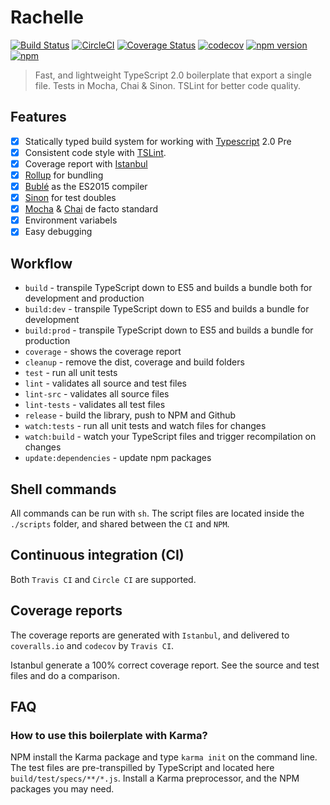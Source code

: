 # Rachelle

[![Build Status](https://travis-ci.org/Kflash/rachelle.svg?branch=master)](https://travis-ci.org/Kflash/rachelle)
[![CircleCI](https://circleci.com/gh/Kflash/rachelle.svg?style=svg)](https://circleci.com/gh/Kflash/rachelle)
[![Coverage Status](https://coveralls.io/repos/github/Kflash/rachelle/badge.svg?branch=master)](https://coveralls.io/github/Kflash/rachelle?branch=master)
[![codecov](https://codecov.io/gh/Kflash/rachelle/branch/master/graph/badge.svg)](https://codecov.io/gh/Kflash/rachelle)
[![npm version](https://badge.fury.io/js/rachelle.svg)](https://badge.fury.io/js/rachelle)
[![npm](https://img.shields.io/npm/l/express.svg?style=flat-square)](https://github.com/kflash/rachelle/blob/master/LICENSE.md)

> Fast, and lightweight TypeScript 2.0 boilerplate that export a single file. Tests in Mocha, Chai & Sinon. TSLint for better code quality.

## Features

- [x] Statically typed build system for working with [Typescript](https://www.typescriptlang.org/) 2.0 Pre
- [x] Consistent code style with [TSLint](https://palantir.github.io/tslint/).
- [x] Coverage report with [Istanbul](https://github.com/gotwarlost/istanbul)
- [x] [Rollup](http://rollupjs.org/) for bundling
- [x] [Bublé](https://gitlab.com/Rich-Harris/buble) as the ES2015 compiler
- [x] [Sinon](http://sinonjs.org/) for test doubles
- [x] [Mocha](https://mochajs.org/) & [Chai](http://chaijs.com/) de facto standard
- [x] Environment variabels
- [x] Easy debugging

## Workflow

- `build` - transpile TypeScript down to ES5 and builds a bundle both for development and production
- `build:dev`  - transpile TypeScript down to ES5 and builds a bundle for development
- `build:prod` - transpile TypeScript down to ES5 and builds a bundle for production
- `coverage` - shows the coverage report
- `cleanup` - remove the dist, coverage and build folders
- `test` - run all unit tests
- `lint` - validates all source and test files
- `lint-src` - validates all source files
- `lint-tests` - validates all test files
- `release` - build the library, push to NPM and Github
- `watch:tests` - run all unit tests and watch files for changes
- `watch:build` - watch your TypeScript files and trigger recompilation on changes
- `update:dependencies` - update npm packages

## Shell commands

All commands can be run with `sh`. The script files are located inside the `./scripts` folder, and shared between
the `CI` and `NPM`.

## Continuous integration (CI)

Both `Travis CI` and `Circle CI` are supported.

## Coverage reports

The coverage reports are generated with `Istanbul`, and delivered to `coveralls.io` and `codecov` by `Travis CI`.

Istanbul generate a 100% correct coverage report. See the source and test files and do a comparison.

## FAQ

### How to use this boilerplate with Karma?

NPM install the Karma package and type `karma init` on the command line. The test files are pre-transpilled by TypeScript and located here `build/test/specs/**/*.js`.
Install a Karma preprocessor, and the NPM packages you may need.